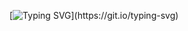

[![Typing SVG](https://readme-typing-svg.demolab.com?font=Fira+Code&pause=1000&width=435&lines=Hi+there%2C+I+am+Sai+Vineeth!)](https://git.io/typing-svg)
